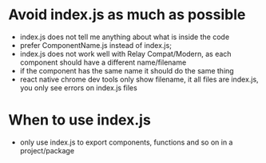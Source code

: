 # Avoid index.js as much as possible

- index.js does not tell me anything about what is inside the code
- prefer ComponentName.js instead of index.js;
- index.js does not work well with Relay Compat/Modern, as each component should have a different name/filename
- if the component has the same name it should do the same thing
- react native chrome dev tools only show filename, it all files are index.js, you only see errors on index.js files

# When to use index.js

- only use index.js to export components, functions and so on in a project/package
